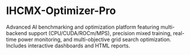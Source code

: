 # IHCMX-Optimizer-Pro
Advanced AI benchmarking and optimization platform featuring multi-backend support (CPU/CUDA/ROCm/MPS), precision mixed training, real-time power monitoring, and multi-objective grid search optimization. Includes interactive dashboards and HTML reports.
